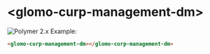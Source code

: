 # &lt;glomo-curp-management-dm&gt;

![Polymer 2.x](https://img.shields.io/badge/Polymer-2.x-green.svg)
Example:
```html
<glomo-curp-management-dm></glomo-curp-management-dm>
```
